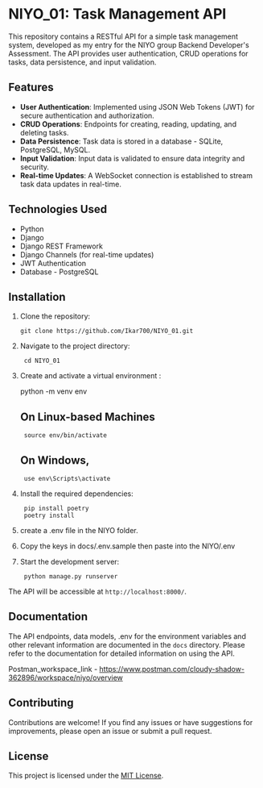 # NIYO_01: Task Management API

This repository contains a RESTful API for a simple task management system, developed as my entry for the NIYO group Backend Developer's Assessment.
The API provides user authentication, CRUD operations for tasks, data persistence, and input validation.

## Features

- **User Authentication**: Implemented using JSON Web Tokens (JWT) for secure authentication and authorization.
- **CRUD Operations**: Endpoints for creating, reading, updating, and deleting tasks.
- **Data Persistence**: Task data is stored in a database - SQLite, PostgreSQL, MySQL.
- **Input Validation**: Input data is validated to ensure data integrity and security.
- **Real-time Updates**: A WebSocket connection is established to stream task data updates in real-time.

## Technologies Used

- Python
- Django
- Django REST Framework
- Django Channels (for real-time updates)
- JWT Authentication
- Database - PostgreSQL

## Installation

1. Clone the repository:

       git clone https://github.com/Ikar700/NIYO_01.git

2. Navigate to the project directory:

        cd NIYO_01

3. Create and activate a virtual environment :

    python -m venv env
    
    ## On Linux-based Machines
        source env/bin/activate 
    ## On Windows, 
        use env\Scripts\activate

5. Install the required dependencies:

        pip install poetry
        poetry install

6. create a .env file in the NIYO folder.

        
7. Copy the keys in docs/.env.sample then paste into the NIYO/.env

8. Start the development server:

        python manage.py runserver

The API will be accessible at `http://localhost:8000/`.

## Documentation

The API endpoints, data models, .env for the environment variables and other relevant information are documented in the `docs` directory. Please refer to the documentation for detailed information on using the API.

Postman_workspace_link - https://www.postman.com/cloudy-shadow-362896/workspace/niyo/overview

## Contributing

Contributions are welcome! If you find any issues or have suggestions for improvements, please open an issue or submit a pull request.

## License

This project is licensed under the [MIT License](LICENSE).
